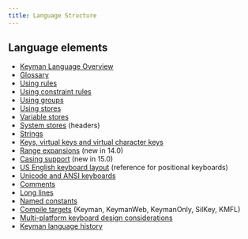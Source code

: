 ```yaml
---
title: Language Structure
---
```


## Language elements

* [Keyman Language Overview](overview)
* [Glossary](glossary)
* [Using rules](rules)
* [Using constraint rules](constraints)
* [Using groups](groups)
* [Using stores](stores)
* [Variable stores](variable-stores)
* [System stores](headers) (headers)
* [Strings](strings)
* [Keys, virtual keys and virtual character keys](virtual-keys)
* [Range expansions](expansions) (new in 14.0)
* [Casing support](casing-support) (new in 15.0)
* [US English keyboard layout](us-english) (reference for positional keyboards)
* [Unicode and ANSI keyboards](unicode)
* [Comments](comments)
* [Long lines](long-lines)
* [Named constants](constants)
* [Compile targets](compile-targets) (Keyman, KeymanWeb, KeymanOnly, SilKey, KMFL)
* [Multi-platform keyboard design considerations](multi-platform)
* [Keyman language history](history)